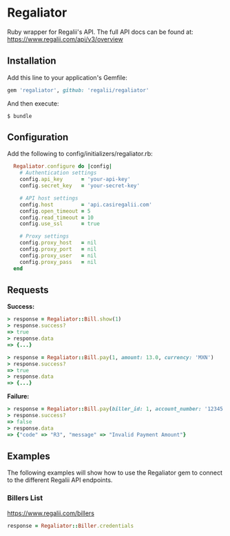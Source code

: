 # Regaliator

Ruby wrapper for Regalii's API. The full API docs can be found at: https://www.regalii.com/api/v3/overview

## Installation

Add this line to your application's Gemfile:

```ruby
gem 'regaliator', github: 'regalii/regaliator'
```

And then execute:

    $ bundle

## Configuration

Add the following to config/initializers/regaliator.rb:

```ruby
  Regaliator.configure do |config|
    # Authentication settings
    config.api_key      = 'your-api-key'
    config.secret_key   = 'your-secret-key'

    # API host settings
    config.host         = 'api.casiregalii.com'
    config.open_timeout = 5
    config.read_timeout = 10
    config.use_ssl      = true

    # Proxy settings
    config.proxy_host   = nil
    config.proxy_port   = nil
    config.proxy_user   = nil
    config.proxy_pass   = nil
  end
```

## Requests

**Success:**

```ruby
> response = Regaliator::Bill.show(1)
> response.success?
=> true
> response.data
=> {...}
```

```ruby
> response = Regaliator::Bill.pay(1, amount: 13.0, currency: 'MXN')
> response.success?
=> true
> response.data
=> {...}
```

**Failure:**

```ruby
> response = Regaliator::Bill.pay(biller_id: 1, account_number: '12345', amount: 0.0, currency: 'MXN')
> response.success?
=> false
> response.data
=> {"code" => "R3", "message" => "Invalid Payment Amount"}
```

## Examples

The following examples will show how to use the Regaliator gem to connect to the different Regalii API endpoints.

### Billers List
https://www.regalii.com/billers
```ruby
response = Regaliator::Biller.credentials
```
